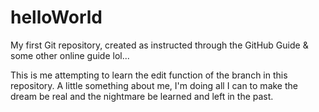 # helloWorld
My first Git repository, created as instructed through the GitHub Guide &amp; some other online guide lol...

This is me attempting to learn the edit function of the branch in this repository. A little something about me, I'm doing all I can to make the dream be real and the nightmare be learned and left in the past.
